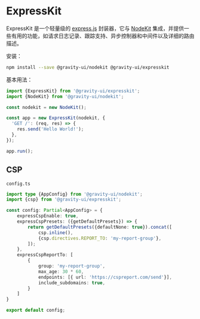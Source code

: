 # ExpressKit

ExpressKit 是一个轻量级的 [express.js](https://expressjs.com/) 封装器，它与 [NodeKit](https://github.com/gravity-ui/nodekit) 集成，并提供一些有用的功能，如请求日志记录、跟踪支持、异步控制器和中间件以及详细的路由描述。

安装：

```bash
npm install --save @gravity-ui/nodekit @gravity-ui/expresskit
```

基本用法：

```typescript
import {ExpressKit} from '@gravity-ui/expresskit';
import {NodeKit} from '@gravity-ui/nodekit';

const nodekit = new NodeKit();

const app = new ExpressKit(nodekit, {
  'GET /': (req, res) => {
    res.send('Hello World!');
  },
});

app.run();
```

## CSP

`config.ts`

```typescript
import type {AppConfig} from '@gravity-ui/nodekit';
import {csp} from '@gravity-ui/expresskit';

const config: Partial<AppConfig> = {
    expressCspEnable: true,
    expressCspPresets: ({getDefaultPresets}) => {
        return getDefaultPresets({defaultNone: true}).concat([
            csp.inline(),
            {csp.directives.REPORT_TO: 'my-report-group'},
        ]);
    },
    expressCspReportTo: [
        {
            group: 'my-report-group',
            max_age: 30 * 60,
            endpoints: [{ url: 'https://cspreport.com/send'}],
            include_subdomains: true,
        }
    ]
}

export default config;
```
